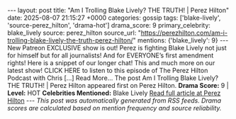 --- layout: post title: "Am I Trolling Blake Lively? THE TRUTH! | Perez Hilton" date: 2025-08-07 21:15:27 +0000 categories: gossip tags: ['blake-lively', 'source-perez_hilton', 'drama-hot'] drama_score: 9 primary_celebrity: blake_lively source: perez_hilton source_url: "https://perezhilton.com/am-i-trolling-blake-lively-the-truth-perez-hilton/" mentions: {'blake_lively': 9} --- New Patreon EXCLUSIVE show is out! Perez is fighting Blake Lively not just for himself but for all journalists! And for EVERYONE’s first amendment rights! Here is a snippet of our longer chat! This and much more on our latest show! CLICK HERE to listen to this episode of The Perez Hilton Podcast with Chris [...] Read More... The post Am I Trolling Blake Lively? THE TRUTH! | Perez Hilton appeared first on Perez Hilton. **Drama Score:** 9 | **Level:** HOT **Celebrities Mentioned:** Blake Lively [Read full article at Perez Hilton](https://perezhilton.com/am-i-trolling-blake-lively-the-truth-perez-hilton/) --- *This post was automatically generated from RSS feeds. Drama scores are calculated based on mention frequency and source reliability.*